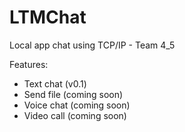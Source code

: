 # LTMChat
Local app chat using TCP/IP - Team 4_5

Features: 
 - Text chat (v0.1)
 - Send file (coming soon)
 - Voice chat (coming soon)
 - Video call (coming soon)
